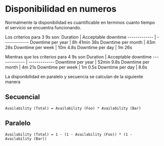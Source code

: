 # Disponibilidad en numeros

Normalmente la disponibilidad es cuantificable en terminos cuanto tiempo el servicio se encuentra funcionando.

Los criterios para 3 9s son:
Duration | Acceptable downtime
------------- | -------------
Downtime per year | 8h 41min 38s
Downtime per month | 43m 28s
Downtime per week | 10m 4.8s
Downtime per day | 1m 26s

Mientras que los criterios para 4 9s son
Duration | Acceptable downtime
------------- | -------------
Downtime per year | 52min 9.8s
Downtime per month | 4m 21s
Downtime per week | 1m 0.5s
Downtime per day | 8.6s

La disponibilidad en paralelo y secuencia se calculan de la siguiente manera

## Secuencial

`Availability (Total) = Availability (Foo) * Availability (Bar)
`

## Paralelo

`Availability (Total) = 1 - (1 - Availability (Foo)) * (1 - Availability (Bar))
`
